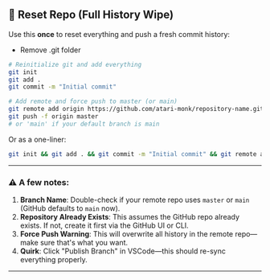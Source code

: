 ## 🔄 Reset Repo (Full History Wipe)

Use this **once** to reset everything and push a fresh commit history:

- Remove .git folder

```bash
# Reinitialize git and add everything
git init
git add .
git commit -m "Initial commit"

# Add remote and force push to master (or main)
git remote add origin https://github.com/atari-monk/repository-name.git
git push -f origin master  
# or 'main' if your default branch is main
````

Or as a one-liner:

```bash
git init && git add . && git commit -m "Initial commit" && git remote add origin https://github.com/atari-monk/repository-name.git && git push -f origin master
```

---

### ⚠️ A few notes:

1. **Branch Name**: Double-check if your remote repo uses `master` or `main` (GitHub defaults to `main` now).
2. **Repository Already Exists**: This assumes the GitHub repo already exists. If not, create it first via the GitHub UI or CLI.
3. **Force Push Warning**: This will overwrite all history in the remote repo—make sure that's what you want.
4. **Quirk**: Click "Publish Branch" in VSCode—this should re-sync everything properly.
 
---
